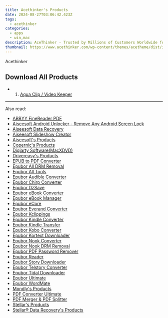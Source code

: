 ```yaml
---
title: Acethinker's Products
date: 2024-08-27T03:06:42.423Z
tags: 
  - acethinker
categories: 
  - apps
  - win,mac
description: AceThinker - Trusted by Millions of Customers Worldwide for Their Colorful Digital Life
thumbnail: https://www.acethinker.com/wp-content/themes/acetheme/dist/img/index-banner/banner-android-fone-keeper.png
---
```


Acethinker

<!--__INIT__BEGIN__TAG__PRODUCTS__LIST__-->
## Download All Products

- 1. [Aqua Clip / Video Keeper](https://tools.techidaily.com/acethinker/aquaclip-downloader/)

<!--__INIT__END__TAG__PRODUCTS__LIST__-->

<!--__INIT__BEGIN__TAG__FEED_PRODUCTS__LIST__-->
<!--__INIT__END__TAG__FEED_PRODUCTS__LIST__-->

<hr>

<span class="atpl-alsoreadstyle">Also read:</span>
<div><ul>
<li><a href="https://tools.techidaily.com/abbyy/products/"><u>ABBYY FineReader PDF</u></a></li>
<li><a href="https://tools.techidaily.com/aiseesoft/android-unlocker/"><u>Aiseesoft Android Unlocker - Remove Any Android Screen Lock</u></a></li>
<li><a href="https://tools.techidaily.com/aiseesoft/data-recovery/"><u>Aiseesoft Data Recovery</u></a></li>
<li><a href="https://tools.techidaily.com/aiseesoft/slideshow-creator/"><u>Aiseesoft Slideshow Creator</u></a></li>
<li><a href="https://tools.techidaily.com/aiseesoft/products/"><u>Aiseesoft's Products</u></a></li>
<li><a href="https://tools.techidaily.com/copernic/products/"><u>Copernic's Products</u></a></li>
<li><a href="https://tools.techidaily.com/macxdvd/products/"><u>Digiarty Software(MacXDVD)</u></a></li>
<li><a href="https://tools.techidaily.com/drivereasy/products/"><u>Drivereasy's Products</u></a></li>
<li><a href="https://tools.techidaily.com/epubor/epub-to-pdf-converter/"><u>EPUB to PDF Converter</u></a></li>
<li><a href="https://tools.techidaily.com/epubor/drm-removal-tools/"><u>Epubor All DRM Removal</u></a></li>
<li><a href="https://tools.techidaily.com/epubor/products/"><u>Epubor All Tools</u></a></li>
<li><a href="https://tools.techidaily.com/epubor/audible-converter/"><u>Epubor Audible Converter</u></a></li>
<li><a href="https://tools.techidaily.com/epubor/chirp-converter/"><u>Epubor Chirp Converter</u></a></li>
<li><a href="https://tools.techidaily.com/epubor/dzsave/"><u>Epubor DzSave</u></a></li>
<li><a href="https://tools.techidaily.com/epubor/ebook-converter/"><u>Epubor eBook Converter</u></a></li>
<li><a href="https://tools.techidaily.com/epubor/ebook-manager/"><u>Epubor eBook Manager</u></a></li>
<li><a href="https://tools.techidaily.com/epubor/ecore/"><u>Epubor eCore</u></a></li>
<li><a href="https://tools.techidaily.com/epubor/everand-downloader/"><u>Epubor Everand Converter</u></a></li>
<li><a href="https://tools.techidaily.com/epubor/kclippings/"><u>Epubor Kclippings</u></a></li>
<li><a href="https://tools.techidaily.com/epubor/kindle-converter/"><u>Epubor Kindle Converter</u></a></li>
<li><a href="https://tools.techidaily.com/epubor/transfer/"><u>Epubor Kindle Transfer</u></a></li>
<li><a href="https://tools.techidaily.com/epubor/kobo-converter/"><u>Epubor Kobo Converter</u></a></li>
<li><a href="https://tools.techidaily.com/epubor/kortext-downloader/"><u>Epubor Kortext Downloader</u></a></li>
<li><a href="https://tools.techidaily.com/epubor/nook-converter/"><u>Epubor Nook Converter</u></a></li>
<li><a href="https://tools.techidaily.com/epubor/nook-drm-removal/"><u>Epubor Nook DRM Removal</u></a></li>
<li><a href="https://tools.techidaily.com/epubor/pdf-password-remover/"><u>Epubor PDF Password Remover</u></a></li>
<li><a href="https://tools.techidaily.com/epubor/reader/"><u>Epubor Reader</u></a></li>
<li><a href="https://tools.techidaily.com/epubor/story-downloader/"><u>Epubor Story Downloader</u></a></li>
<li><a href="https://tools.techidaily.com/epubor/telstory-converter/"><u>Epubor Telstory Converter</u></a></li>
<li><a href="https://tools.techidaily.com/epubor/tidal-downloader/"><u>Epubor Tidal Downloader</u></a></li>
<li><a href="https://tools.techidaily.com/epubor/ultimate/"><u>Epubor Ultimate</u></a></li>
<li><a href="https://tools.techidaily.com/epubor/ebook-editor/"><u>Epubor WordMate</u></a></li>
<li><a href="https://tools.techidaily.com/mondly/products/"><u>Mondly's Products</u></a></li>
<li><a href="https://tools.techidaily.com/pdf-converter-ultimate/"><u>PDF Converter Ultimate</u></a></li>
<li><a href="https://tools.techidaily.com/epubor/pdf-splitter-merger/"><u>PDF Merger & PDF Splitter</u></a></li>
<li><a href="https://tools.techidaily.com/stellarinfo/products/"><u>Stellar's Products</u></a></li>
<li><a href="https://tools.techidaily.com/stellardata-recovery/products/"><u>Stellar® Data Recovery's Products</u></a></li>
</ul></div>

<ins class="adsbygoogle"
      style="display:block"
      data-ad-client="ca-pub-7571918770474297"
      data-ad-slot="8358498916"
      data-ad-format="auto"
      data-full-width-responsive="true"></ins>